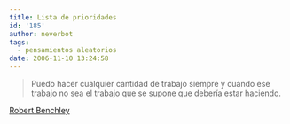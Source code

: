 ```yaml
---
title: Lista de prioridades
id: '185'
author: neverbot
tags:
  - pensamientos aleatorios
date: 2006-11-10 13:24:58
---
```


> Puedo hacer cualquier cantidad de trabajo siempre y cuando ese trabajo no sea el trabajo que se supone que debería estar haciendo.

[Robert Benchley](http://en.wikipedia.org/wiki/Robert_Benchley)
